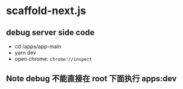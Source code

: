 # scaffold-next.js

## debug server side code

- cd /apps/app-main
- yarn dev
- open chrome: `chrome://inspect`

## Note debug 不能直接在 root 下面执行 apps:dev
